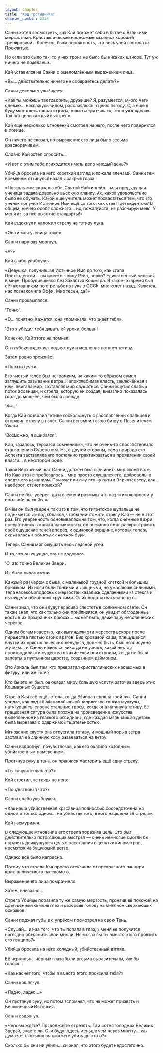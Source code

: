 ```yaml
---
layout: chapter
title: "Ход противника"
chapter_number: 2324
---
```




Санни хотел посмотреть, как Кай покажет себя в битве с Великими мерзостями. Кристаллические насекомые казались хорошей тренировкой... Конечно, была вероятность, что весь улей состоял из Проклятых.

Но если это было так, то у них троих не было бы никаких шансов. Тут уж ничего не поделаешь.

Кай уставился на Санни с ошеломлённым выражением лица.

«Вы... действительно ничего не собираетесь делать?»

Санни довольно улыбнулся.

«Как ты можешь так говорить, дружище? Я, разумеется, много чего сделаю... наслажусь видом, расслаблюсь, оценю погоду. О, а ещё я буду мастерить новые стрелы, пока ты тратишь те, что я уже сделал. Так что цени каждый выстрел».

Кай ещё несколько мгновений смотрел на него, после чего повернулся к Убийце.

Он ничего не сказал, но выражение его лица было весьма красноречивым.

Словно Кай хотел спросить...

«И вот с этим тебе приходится иметь дело каждый день?»

Убийца бросила на него короткий взгляд и пожала плечами. Санни тем временем откинулся назад и закрыл глаза.

«Позволь мне сказать тебе, Святой Найтингейл... моя предыдущая ученица задала довольно высокую планку. Ах, какое удовольствие было её обучать. Какой ещё учитель может похвастаться тем, что его ученик получил Истинное Имя ещё до того, как стал Претендентом? В общем, ничего особо сложного... но, пожалуйста, не разочаруй меня. У меня из-за неё высокие стандарты!»

Кай вздохнул и наложил стрелу на тетиву лука.

«Она и моя ученица тоже».

Санни пару раз моргнул.

«А?»

Кай слабо улыбнулся.

«Девушка, получившая Истинное Имя до того, как стала Претендентом... вы имеете в виду Рейн, верно? Единственный человек в мире, Пробудившийся без Заклятия Кошмара. Я какое-то время был её наставником по стрельбе из лука в ОССК, много лет назад. Кажется, нас познакомила Эффи. Мир тесен, да?»

Санни прокашлялся.

'Точно'.

«О... понятно. Кажется, она упоминала, что знает тебя».

'Это я убедил тебя давать ей уроки, болван!'

Конечно, Кай этого не помнил.

Он глубоко вздохнул, поднял лук и медленно натянул тетиву.

Затем ровно произнёс:

«Порази цель».

Его чистый голос был негромким, но каким-то образом сумел заглушить завывание ветра. Непоколебимая власть, заключённая в нём, двигала мир, заставляя мир слушаться. Санни ощутил слабый поток эссенции, и стрела, которую он создал, внезапно показалась гораздо мощнее, чем была прежде.

'Хм...'

Когда Кай позволил тетиве соскользнуть с расслабленных пальцев и отправил стрелу в полёт, Санни вспомнил свою битву с Повелителем Ужаса.

'Возможно, я ошибался'.

Кай, казалось, терзался сомнениями, что не очень-то способствовало становлению Сувереном. Но, с другой стороны, сама природа его Аспекта заставляла его постоянно практиковаться в проявлении своей власти... в некотором роде.

Такой Верховный, как Санни, должен был подчинить мир своей воле. Но Каю это не требовалось... мир просто слушался его, добровольно следуя его командам. Поможет ли ему это на пути к Верховенству, или, наоборот, станет помехой?

Санни не был уверен, да и времени размышлять над этим вопросом у него сейчас не было.

В чём он был уверен, так это в том, что гигантское щупальце не поднимется из-под облаков, чтобы уничтожить стрелу Кая — не в этот раз. Его уверенность основывалась на том, что, когда снежные вихри превратились в кристальные мосты, он внезапно смог распространить своё ощущение теней вперёд, к одинокой вершине, которая теперь скрывалась в объятиях снежной бури.

Теперь Санни мог ощущать весь ледяной улей.

И то, что он ощущал, его не радовало.

'О, это точно Великие Звери'.

Их было около сотни.

Каждый размером с быка, с маленькой грудной клеткой и большим брюшком. Их ноги были тонкими и изящными, но ужасающе сильными. Тела насекомоподобных мерзостей казались сделанными из стекла и выглядели обманчиво хрупкими. От их вида захватывало дух...

Санни знал, что они будут красиво блестеть в солнечном свете. Он также знал, что как только они приблизятся, он увидит обглоданные кости в их прозрачных брюхах... может быть, даже пару человеческих черепов.

Одним богам известно, как выглядели эти мерзости вскоре после пиршества плотью своих врагов. Вид кровавой каши, плещущейся внутри их кристаллических желудков, должно быть, был неописуемо жутким... и Санни надеялся никогда не узнать, какой нектар производили эти существа и какие ульи они строили, когда не были заперты в пустынном царстве, созданном даймоном.

Это Ариэль был тем, кто превратил кристаллических насекомых в фигуру, или же Ткач?

Кто бы это ни был, он оказал миру большую услугу, заточив здесь этих Кошмарных Существ.

Стрела Кая всё ещё летела, когда Убийца подняла свой лук. Санни увидел, как под её эбеновой кожей напряглись тонкие мускулы, натянувшись, словно стальные тросы, когда она натянула тетиву. Её грациозная фигура была похожа на произведение искусства, вылепленное из гладкого обсидиана, где каждая мельчайшая деталь была вырезана с одержимой тщательностью.

Мгновение спустя она отпустила тетиву, и мощный порыв ветра заставил её длинную косу развеваться на ветру.

Санни вздрогнул, почувствовав, как его окатило холодным убийственным намерением.

Протянув руку в тени, он принялся мастерить ещё одну стрелу.

«Ты почувствовал это?»

Кай ответил, не глядя на него:

«Почувствовал что?»

Санни слабо улыбнулся.

«Как наша убийственная красавица полностью сосредоточена на одном и только одном... на убийстве того, в кого нацелена её стрела».

Кай нахмурился.

В следующее мгновение его стрела поразила цель. Это был действительно потрясающий выстрел — очень немногие смогли бы поразить движущуюся цель с расстояния в десятки километров, несмотря на бушующий ветер.

Однако всё было напрасно.

Потому что стрела Кая просто отскочила от прекрасного панциря кристаллического насекомого.

Выражение его лица помрачнело.

Затем, внезапно...

Стрела Убийцы поразила ту же самую мерзость, пронзив её похожий на драгоценный камень глаз и разорвав голову на миллион сверкающих осколков.

Санни поджал губы и с упрёком посмотрел на свою Тень.

«Слушай... из-за того, что ты попала в глаз, у меня не получится наглядно объяснить свои мысли. Не могла бы ты вместо этого пронзить его панцирь?»

Убийца бросила на него холодный, убийственный взгляд.

Её чернильно-чёрные глаза были весьма выразительны, как бы говоря...

«Как насчёт того, чтобы я вместо этого пронзила тебя?»

Санни кашлянул.

«Ладно, ладно...»

Он протянул руку, но потом вспомнил, что не может призвать и Бесконечный Источник.

Санни вздохнул.

«Чего вы ждёте? Продолжайте стрелять. Там сотня голодных Великих Зверей, знаете ли. Они будут здесь меньше чем через минуту... как думаете, скольких вы сможете убить до этого?»

Сколько бы они ни убили... он знал, что этого будет недостаточно.

